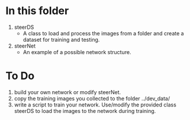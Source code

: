 # In this folder 

1. steerDS
	* A class to load and process the images from a folder and create a dataset for training and testing. 
2. steerNet
	* An example of a possible network structure.

# To Do 
1. build your own network or modify steerNet.
2. copy the training images you collected to the folder ../dev_data/
3. write a script to train your network. Use/modify the provided class steerDS to load the images to the network during training. 
 
